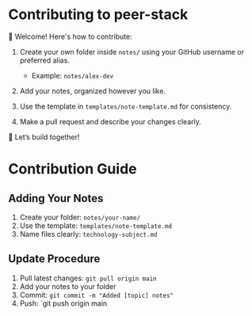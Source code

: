 # Contributing to peer-stack

👋 Welcome! Here's how to contribute:

1. Create your own folder inside `notes/` using your GitHub username or preferred alias.
   - Example: `notes/alex-dev`

2. Add your notes, organized however you like.

3. Use the template in `templates/note-template.md` for consistency.

4. Make a pull request and describe your changes clearly.

🚀 Let’s build together!



# Contribution Guide

## Adding Your Notes
1. Create your folder: `notes/your-name/`
2. Use the template:   `templates/note-template.md`
3. Name files clearly: `technology-subject.md`

## Update Procedure
1. Pull latest changes:             `git pull origin main`
2. Add your notes to your folder
3. Commit:                          `git commit -m "Added [topic] notes"`
4. Push: `git push origin main